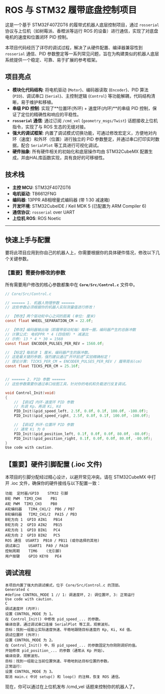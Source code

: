 # ROS 与 STM32 履带底盘控制项目

这是一个基于 STM32F407ZGT6 的履带式机器人底层控制项目，通过 `rosserial` 协议与上位机（如树莓派、香橙派等运行 ROS 的设备）进行通信，实现了对底盘电机的速度和位置闭环 PID 控制。

本项目代码经历了详尽的调试过程，解决了从硬件配置、编译器兼容性到 `rosserial` 通信、PID 参数整定等一系列常见问题，旨在为构建类似的机器人底层系统提供一个稳定、可靠、易于扩展的参考框架。

## 项目亮点

*   **模块化代码结构**: 将电机驱动 (`Motor`)、编码器读取 (`Encoder`)、PID 算法 (`PID`)、调试串口 (`Serial`)、主控制逻辑 (`Control`) 等功能解耦，代码结构清晰，易于维护和移植。
*   **串级 PID 控制**: 实现了**位置环(外环) + 速度环(内环)**的串级 PID 控制，保证了定位的精确性和响应的平稳性。
*   **`rosserial` 通信**: 通过订阅 `/cmd_vel` (`geometry_msgs/Twist`) 话题接收上位机指令，实现了与 ROS 生态的无缝对接。
*   **强大的调试框架**: 内置了调试模式切换功能，可通过修改宏定义，方便地对内环（速度）和外环（位置）进行独立的 PID 参数整定，并通过串口打印实时数据，配合 `SerialPlot` 等工具进行可视化调试。
*   **硬件抽象**: 所有硬件相关的初始化和底层操作均由 STM32CubeMX 配置生成，并由HAL库函数实现，具有良好的可移植性。

## 技术栈

*   **主控 MCU**: STM32F407ZGT6
*   **电机驱动**: TB6612FNG
*   **编码器**: 13PPR AB相增量式编码器 (带 1:30 减速箱)
*   **开发环境**: STM32CubeIDE / Keil MDK 5 (已配置为 ARM Compiler 6)
*   **通信协议**: `rosserial` over UART
*   **上位机 ROS**: ROS Noetic

---

## 快速上手与配置

要将此项目应用到你自己的机器人上，你需要根据你的具体硬件情况，修改以下几个关键参数。

### **【重要】需要你修改的参数**

所有需要用户修改的核心参数都集中在 **`Core/Src/Control.c`** 文件中。

```c
// Core/Src/Control.c

// ====== 1. 机器人物理参数 ======
// 这些参数必须根据你的机器人实际测量值进行修改！

// 【修改】两个驱动轮中心之间的距离 (单位: 厘米)
const float WHEEL_SEPARATION_CM = 22.0f;

// 【修改】编码器输出轴（即履带驱动轮轴）每转一圈，编码器产生的总脉冲数
// 计算公式: 电机PPR * 4 (四倍频) * 减速比
// 示例: 13 * 4 * 30 = 1560
const float ENCODER_PULSES_PER_REV = 1560.0f;

// 【标定】每前进 1 厘米，编码器产生的脉冲数。
// 这是最关键的参数，强烈建议通过“开环前进”实验精确标定！
// 理论计算: TICKS_PER_CM = ENCODER_PULSES_PER_REV / 履带周长(cm)
const float TICKS_PER_CM = 25.16f;


// ====== 2. PID 参数 ======
// 这些参数需要你通过串口绘图工具，针对你的电机和负载进行反复调试。

void Control_Init(void)
{
    // 【调试】内环-速度环 PID 参数
    // 先调 Kp，再调 Ki, Kd
    PID_Init(&pid_speed_left, 2.5f, 0.8f, 0.1f, 100.0f, -100.0f);
    PID_Init(&pid_speed_right, 2.5f, 0.8f, 0.1f, 100.0f, -100.0f);

    // 【调试】外环-位置环 PID 参数
    // 通常 Ki 为 0
    PID_Init(&pid_position_left, 0.1f, 0.0f, 0.0f, 80.0f, -80.0f);
    PID_Init(&pid_position_right, 0.1f, 0.0f, 0.0f, 80.0f, -80.0f);
}
Use code with caution.
 ``` 

## 【重要】硬件引脚配置 (.ioc 文件)
本项目的引脚分配经过精心设计，以避开常见冲突。请在 STM32CubeMX 中打开 .ioc 文件，确保你的硬件接线与以下配置一致：
``` 
功能	定时器/GPIO	STM32 引脚
B轮 PWM	TIM3_CH4	PB1
A轮 PWM	TIM3_CH3	PB0
A轮编码器	TIM4_CH1/2	PB6 / PB7
B轮编码器	TIM2_CH1/2	PA15 / PB3
B轮方向 1	GPIO AIN1	PB14
B轮方向 2	GPIO AIN2	PB15
A轮方向 1	GPIO BIN1	PC4
A轮方向 2	GPIO BIN2	PC5
ROS 通信	USART3	PB10 / PB11 (或你选择的其他)
调试串口	USART1	PA9 / PA10
控制周期	TIM6	(无引脚)
用户按键	GPIO KEY0	PE4
``` 

## 调试流程
``` 
本项目内置了强大的调试模式，位于 Core/Src/Control.c 的顶部。
Generated c
#define CONTROL_MODE 1 // 1: 调速度环, 2: 调位置环, 3: 正常运行
Use code with caution.
C
调试速度环 (内环):
设置 CONTROL_MODE 为 1。
在 Control_Init() 中修改 pid_speed_... 的参数。
编译烧录，通过调试串口连接 SerialPlot 等工具，观察波形。
目标：找到一组能让实际速度快速、平稳地跟随目标速度的 Kp, Ki, Kd 值。
调试位置环 (外环):
设置 CONTROL_MODE 为 2。
在 Control_Init() 中，将 pid_speed_... 的参数固定为你刚刚调好的值。
开始修改 pid_position_... 的参数（通常从 Kp 开始）。
编译烧录，观察波形。
目标：找到一组能让当前位置快速、平稳地到达目标位置的参数。
正常运行:
设置 CONTROL_MODE 为 3。
取消 main.c 中对 setup() 和 loop() 的注释，恢复 ROS 通信。
``` 
现在，你可以通过在上位机发布 /cmd_vel 话题来控制你的机器人了。




